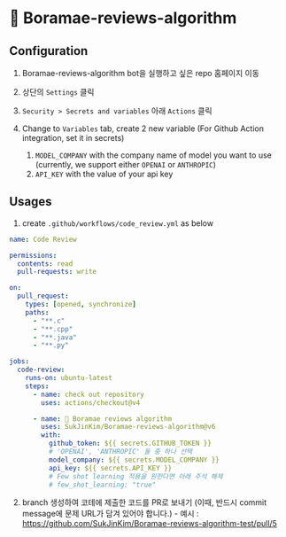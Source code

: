 # 🦅 Boramae-reviews-algorithm

## Configuration
1. Boramae-reviews-algorithm bot을 실행하고 싶은 repo 홈페이지 이동
2. 상단의 `Settings` 클릭
3. `Security > Secrets and variables` 아래 `Actions` 클릭
4. Change to `Variables` tab, create 2 new variable 
(For Github Action integration, set it in secrets)
   1. `MODEL_COMPANY` with the company name of model you want to use
   (currently, we support either `OPENAI` or `ANTHROPIC`)
   2. `API_KEY` with the value of your api key
   
   <!-- TODO 캡쳐화면 넣기 -->


## Usages
1. create `.github/workflows/code_review.yml` as below

```yml
name: Code Review

permissions:
  contents: read
  pull-requests: write

on:
  pull_request:
    types: [opened, synchronize]
    paths:
      - "**.c"
      - "**.cpp"
      - "**.java"
      - "**.py"

jobs:
  code-review:
    runs-on: ubuntu-latest
    steps:
      - name: check out repository
        uses: actions/checkout@v4

      - name: 🦅 Boramae reviews algorithm
        uses: SukJinKim/Boramae-reviews-algorithm@v6
        with:
          github_token: ${{ secrets.GITHUB_TOKEN }}
          # 'OPENAI', 'ANTHROPIC' 둘 중 하나 선택
          model_company: ${{ secrets.MODEL_COMPANY }}
          api_key: ${{ secrets.API_KEY }}
          # Few shot learning 적용을 원한다면 아래 주석 해제
          # few_shot_learning: "true"
```
   2. branch 생성하여 코테에 제출한 코드를 PR로 보내기
    (이때, 반드시 commit message에 문제 URL가 담겨 있어야 합니다.)
    - 예시 : https://github.com/SukJinKim/Boramae-reviews-algorithm-test/pull/5
<!-- TODO 캡쳐화면 넣기 -->

